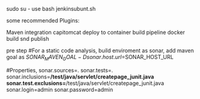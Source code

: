 sudo su -
use bash jenkinsubunt.sh



some recommended Plugins:

Maven integration
capitomcat
deploy to container
build pipeline
docker build snd publish 

pre step
#For a static code analysis, build enviroment as sonar, add maven goal as
$SONAR_MAVEN_GOAL -Dsonar.host.url=$SONAR_HOST_URL

#Properties,
sonar.sources=.
sonar.tests=.
sonar.inclusions=**/test/java/servlet/createpage_junit.java
sonar.test.exclusions=**/test/java/servlet/createpage_junit.java
sonar.login=admin
sonar.password=admin
